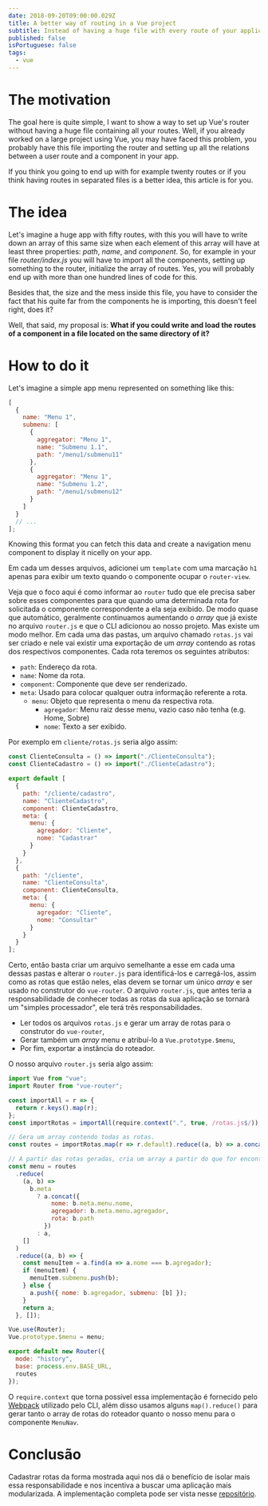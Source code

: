 ```yaml
---
date: 2018-09-20T09:00:00.029Z
title: A better way of routing in a Vue project
subtitle: Instead of having a huge file with every route of your application, do it piece by piece, keeping your code organized, cleaner, focused and smaller.
published: false
isPortuguese: false
tags:
  - vue
---
```


# The motivation

The goal here is quite simple, I want to show a way to set up Vue's router without having a huge file containing all your routes. Well, if you already worked on a large project using Vue, you may have faced this problem, you probably have this file importing the router and setting up all the relations between a user route and a component in your app.

If you think you going to end up with for example twenty routes or if you think having routes in separated files is a better idea, this article is for you.

# The idea

Let's imagine a huge app with fifty routes, with this you will have to write down an array of this same size when each element of this array will have at least three properties: _path_, _name_, and _component_. So, for example in your file _router/index.js_ you will have to import all the components, setting up something to the router, initialize the array of routes. Yes, you will probably end up with more than one hundred lines of code for this.

Besides that, the size and the mess inside this file, you have to consider the fact that his quite far from the components he is importing, this doesn't feel right, does it?

Well, that said, my proposal is: **What if you could write and load the routes of a component in a file located on the same directory of it?**

# How to do it

Let's imagine a simple app menu represented on something like this:

```javascript
[
  {
    name: "Menu 1",
    submenu: [
      {
        aggregator: "Menu 1",
        name: "Submenu 1.1",
        path: "/menu1/submenu11"
      },
      {
        aggregator: "Menu 1",
        name: "Submenu 1.2",
        path: "/menu1/submenu12"
      }
    ]
  }
  // ...
];
```

Knowing this format you can fetch this data and create a navigation menu component to display it nicelly on your app.

Em cada um desses arquivos, adicionei um `template` com uma marcação `h1` apenas para exibir um texto quando o componente ocupar o `router-view`.

Veja que o foco aqui é como informar ao `router` tudo que ele precisa saber sobre esses componentes para que quando uma determinada rota for solicitada o componente correspondente a ela seja exibido.
De modo quase que automático, geralmente continuamos aumentando o _array_ que já existe no arquivo `router.js` e que o CLI adicionou ao nosso projeto.
Mas existe um modo melhor.
Em cada uma das pastas, um arquivo chamado `rotas.js` vai ser criado e nele vai existir uma exportação de um _array_ contendo as rotas dos respectivos componentes.
Cada rota teremos os seguintes atributos:

- `path`: Endereço da rota.
- `name`: Nome da rota.
- `component`: Componente que deve ser renderizado.
- `meta`: Usado para colocar qualquer outra informação referente a rota.
  - `menu`: Objeto que representa o menu da respectiva rota.
    - `agregador`: Menu raiz desse menu, vazio caso não tenha (e.g. Home, Sobre)
    - `nome`: Texto a ser exibido.

Por exemplo em `cliente/rotas.js` seria algo assim:

```javascript
const ClienteConsulta = () => import("./ClienteConsulta");
const ClienteCadastro = () => import("./ClienteCadastro");

export default [
  {
    path: "/cliente/cadastro",
    name: "ClienteCadastro",
    component: ClienteCadastro,
    meta: {
      menu: {
        agregador: "Cliente",
        nome: "Cadastrar"
      }
    }
  },
  {
    path: "/cliente",
    name: "ClienteConsulta",
    component: ClienteConsulta,
    meta: {
      menu: {
        agregador: "Cliente",
        nome: "Consultar"
      }
    }
  }
];
```

Certo, então basta criar um arquivo semelhante a esse em cada uma dessas pastas e alterar o `router.js` para identificá-los e carregá-los, assim como as rotas que estão neles, elas devem se tornar um único _array_ e ser usado no construtor do `vue-router`.
O arquivo `router.js`, que antes teria a responsabilidade de conhecer todas as rotas da sua aplicação se tornará um "simples processador", ele terá três responsabilidades.

- Ler todos os arquivos `rotas.js` e gerar um array de rotas para o construtor do `vue-router`,
- Gerar também um _array_ menu e atribuí-lo a `Vue.prototype.$menu`,
- Por fim, exportar a instância do roteador.

O nosso arquivo `router.js` seria algo assim:

```javascript
import Vue from "vue";
import Router from "vue-router";

const importAll = r => {
  return r.keys().map(r);
};
const importRotas = importAll(require.context(".", true, /rotas.js$/));

// Gera um array contendo todas as rotas.
const routes = importRotas.map(r => r.default).reduce((a, b) => a.concat(b));

// A partir das rotas geradas, cria um array a partir do que for encontrado em meta.menu
const menu = routes
  .reduce(
    (a, b) =>
      b.meta
        ? a.concat({
            nome: b.meta.menu.nome,
            agregador: b.meta.menu.agregador,
            rota: b.path
          })
        : a,
    []
  )
  .reduce((a, b) => {
    const menuItem = a.find(a => a.nome === b.agregador);
    if (menuItem) {
      menuItem.submenu.push(b);
    } else {
      a.push({ nome: b.agregador, submenu: [b] });
    }
    return a;
  }, []);

Vue.use(Router);
Vue.prototype.$menu = menu;

export default new Router({
  mode: "history",
  base: process.env.BASE_URL,
  routes
});
```

O `require.context` que torna possível essa implementação é fornecido pelo [Webpack](http://webpack.js.org/) utilizado pelo CLI, além disso usamos alguns `map().reduce()` para gerar tanto o array de rotas do roteador quanto o nosso menu para o componente `MenuNav`.

# Conclusão

Cadastrar rotas da forma mostrada aqui nos dá o benefício de isolar mais essa responsabilidade e nos incentiva a buscar uma aplicação mais modularizada. A implementação completa pode ser vista nesse [repositório](https://github.com/joelxr/minha-cozinha/tree/v0.1).
